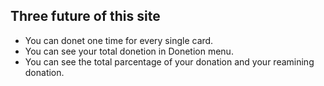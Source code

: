 ## Three future of this site
- You can donet one time for every single card.
- You can see your total donetion in Donetion menu.
- You can see the total parcentage of your donation and your reamining donation.